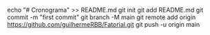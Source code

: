 echo "# Cronograma" >> README.md
git init
git add README.md
git commit -m "first commit"
git branch -M main
git remote add origin https://github.com/guilhermeRBB/Fatorial.git
git push -u origin main
